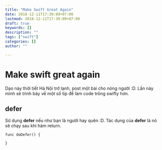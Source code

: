 ```yaml
---
title: "Make Swift Great Again"
date: 2018-12-11T17:39:09+07:00
lastmod: 2018-12-11T17:39:09+07:00
draft: true
keywords: []
description: ""
tags: ["swift"]
categories: []
author: ""

---
```


# Make swift great again

Dạo này thời tiết Hà Nội trở lạnh, post một bài cho nóng người :D. Lần này mình sẽ trình bày về một số tip để làm code trông swifty hơn.

## defer

Sử dụng **defer** nếu như bạn là người hay quên :D. Tác dụng của **defer** là nó sẽ chạy sau khi hàm return.

```
func doDefer() {
	
}
```
